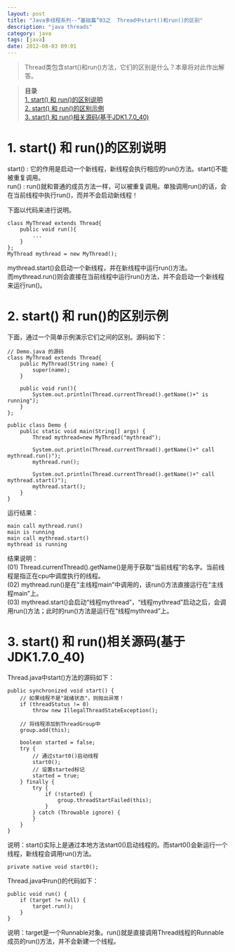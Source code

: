 ```yaml
---
layout: post
title: "Java多线程系列--“基础篇”03之  Thread中start()和run()的区别"
description: "java threads"
category: java
tags: [java]
date: 2012-08-03 09:01
---
```


> Thread类包含start()和run()方法，它们的区别是什么？本章将对此作出解答。

> **目录**  
[1. start() 和 run()的区别说明](#anchor1)   
[2. start() 和 run()的区别示例](#anchor2)   
[3. start() 和 run()相关源码(基于JDK1.7.0_40)](#anchor3)   


<a name="anchor1"></a>
# 1. start() 和 run()的区别说明

start() : 它的作用是启动一个新线程，新线程会执行相应的run()方法。start()不能被重复调用。  
run()   : run()就和普通的成员方法一样，可以被重复调用。单独调用run()的话，会在当前线程中执行run()，而并不会启动新线程！


下面以代码来进行说明。

    class MyThread extends Thread{  
        public void run(){
            ...
        } 
    };
    MyThread mythread = new MyThread();

mythread.start()会启动一个新线程，并在新线程中运行run()方法。  
而mythread.run()则会直接在当前线程中运行run()方法，并不会启动一个新线程来运行run()。

 

<a name="anchor2"></a>
# 2. start() 和 run()的区别示例

下面，通过一个简单示例演示它们之间的区别。源码如下：

    // Demo.java 的源码
    class MyThread extends Thread{
        public MyThread(String name) {
            super(name);
        }

        public void run(){
            System.out.println(Thread.currentThread().getName()+" is running");
        } 
    }; 

    public class Demo {  
        public static void main(String[] args) {  
            Thread mythread=new MyThread("mythread");

            System.out.println(Thread.currentThread().getName()+" call mythread.run()");
            mythread.run();

            System.out.println(Thread.currentThread().getName()+" call mythread.start()");
            mythread.start();
        }  
    }

运行结果：

    main call mythread.run()
    main is running
    main call mythread.start()
    mythread is running

结果说明：  
(01) Thread.currentThread().getName()是用于获取“当前线程”的名字。当前线程是指正在cpu中调度执行的线程。  
(02) mythread.run()是在“主线程main”中调用的，该run()方法直接运行在“主线程main”上。  
(03) mythread.start()会启动“线程mythread”，“线程mythread”启动之后，会调用run()方法；此时的run()方法是运行在“线程mythread”上。

 
<a name="anchor3"></a>
# 3. start() 和 run()相关源码(基于JDK1.7.0_40)

Thread.java中start()方法的源码如下：

    public synchronized void start() {
        // 如果线程不是"就绪状态"，则抛出异常！
        if (threadStatus != 0)
            throw new IllegalThreadStateException();

        // 将线程添加到ThreadGroup中
        group.add(this);

        boolean started = false;
        try {
            // 通过start0()启动线程
            start0();
            // 设置started标记
            started = true;
        } finally {
            try {
                if (!started) {
                    group.threadStartFailed(this);
                }
            } catch (Throwable ignore) {
            }
        }
    }

说明：start()实际上是通过本地方法start0()启动线程的。而start0()会新运行一个线程，新线程会调用run()方法。

    private native void start0();


Thread.java中run()的代码如下：

    public void run() {
        if (target != null) {
            target.run();
        }
    }

说明：target是一个Runnable对象。run()就是直接调用Thread线程的Runnable成员的run()方法，并不会新建一个线程。


